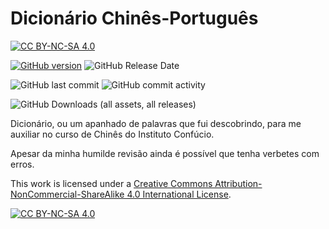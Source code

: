 Dicionário Chinês-Português
===========================

[![CC BY-NC-SA 4.0][cc-by-nc-sa-shield]][cc-by-nc-sa]

[![GitHub version](https://img.shields.io/github/release/lercordeiro/dicionario_chines_portugues/all.svg)](https://github.com/lercordeiro/dicionario_chines_portugues/releases)
![GitHub Release Date](https://img.shields.io/github/release-date/lercordeiro/dicionario_chines_portugues)

![GitHub last commit](https://img.shields.io/github/last-commit/lercordeiro/dicionario_chines_portugues)
![GitHub commit activity](https://img.shields.io/github/commit-activity/m/lercordeiro/dicionario_chines_portugues)

![GitHub Downloads (all assets, all releases)](https://img.shields.io/github/downloads/lercordeiro/dicionario_chines_portugues/total)

Dicionário, ou um apanhado de palavras que fui descobrindo,
para me auxiliar no curso de Chinês do Instituto Confúcio.

Apesar da minha humilde revisão ainda é possível que tenha
verbetes com erros.


This work is licensed under a
[Creative Commons Attribution-NonCommercial-ShareAlike 4.0 International License][cc-by-nc-sa].

[![CC BY-NC-SA 4.0][cc-by-nc-sa-image]][cc-by-nc-sa]

[cc-by-nc-sa]: http://creativecommons.org/licenses/by-nc-sa/4.0/
[cc-by-nc-sa-image]: https://licensebuttons.net/l/by-nc-sa/4.0/88x31.png
[cc-by-nc-sa-shield]: https://img.shields.io/badge/License-CC%20BY--NC--SA%204.0-lightgrey.svg
